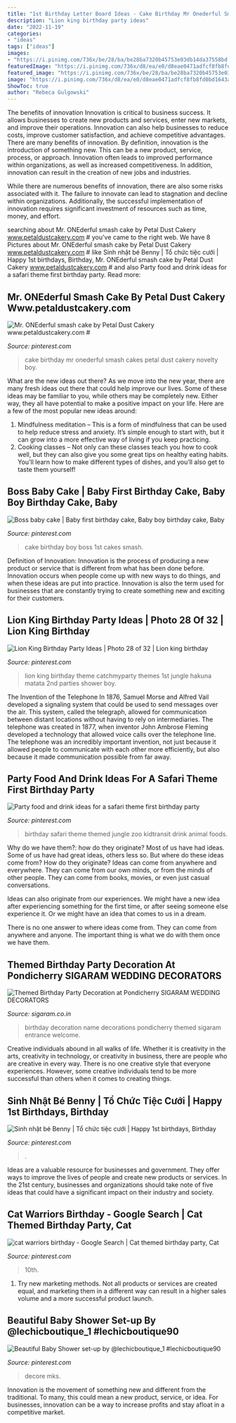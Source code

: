 ```yaml
---
title: "1st Birthday Letter Board Ideas - Cake Birthday Mr Onederful Smash Cakes Petal Dust Cakery Novelty Boy"
description: "Lion king birthday party ideas"
date: "2022-11-19"
categories:
- "ideas"
tags: ["ideas"]
images:
- "https://i.pinimg.com/736x/be/28/ba/be28ba7320b45753e03db14da37558bd.jpg"
featuredImage: "https://i.pinimg.com/736x/d8/ea/e0/d8eae0471adfcf8fb8fd0bd1643af10f--welcome-boards-dinosaurs.jpg"
featured_image: "https://i.pinimg.com/736x/be/28/ba/be28ba7320b45753e03db14da37558bd.jpg"
image: "https://i.pinimg.com/736x/d8/ea/e0/d8eae0471adfcf8fb8fd0bd1643af10f--welcome-boards-dinosaurs.jpg"
ShowToc: true
author: "Rebeca Gulgowski"
---
```



The benefits of innovation
Innovation is critical to business success. It allows businesses to create new products and services, enter new markets, and improve their operations. Innovation can also help businesses to reduce costs, improve customer satisfaction, and achieve competitive advantages.
There are many benefits of innovation. By definition, innovation is the introduction of something new. This can be a new product, service, process, or approach. Innovation often leads to improved performance within organizations, as well as increased competitiveness. In addition, innovation can result in the creation of new jobs and industries.

While there are numerous benefits of innovation, there are also some risks associated with it. The failure to innovate can lead to stagnation and decline within organizations. Additionally, the successful implementation of innovation requires significant investment of resources such as time, money, and effort.

	

		
searching about Mr. ONEderful smash cake by Petal Dust Cakery www.petaldustcakery.com # you've came to the right web. We have 8 Pictures about Mr. ONEderful smash cake by Petal Dust Cakery www.petaldustcakery.com # like Sinh nhật bé Benny | Tổ chức tiệc cưới | Happy 1st birthdays, Birthday, Mr. ONEderful smash cake by Petal Dust Cakery www.petaldustcakery.com # and also Party food and drink ideas for a safari theme first birthday party. Read more:
		
    
## Mr. ONEderful Smash Cake By Petal Dust Cakery Www.petaldustcakery.com #

<img loading=lazy src="https://i.pinimg.com/736x/34/74/68/347468b7501dbe5d5106058708ef8b4c.jpg" onerror="this.onerror=null;this.src='https://tse1.mm.bing.net/th?id=OIP.ssQWl5GWtij6nB7FNIeZ3wHaJ3&amp;pid=15.1';" alt="Mr. ONEderful smash cake by Petal Dust Cakery www.petaldustcakery.com #">

_Source: pinterest.com_

>cake birthday mr onederful smash cakes petal dust cakery novelty boy. 

	

What are the new ideas out there?
As we move into the new year, there are many fresh ideas out there that could help improve our lives. Some of these ideas may be familiar to you, while others may be completely new. Either way, they all have potential to make a positive impact on your life. Here are a few of the most popular new ideas around: 
1. Mindfulness meditation – This is a form of mindfulness that can be used to help reduce stress and anxiety. It’s simple enough to start with, but it can grow into a more effective way of living if you keep practicing. 
2. Cooking classes – Not only can these classes teach you how to cook well, but they can also give you some great tips on healthy eating habits. You’ll learn how to make different types of dishes, and you’ll also get to taste them yourself!

    
## Boss Baby Cake | Baby First Birthday Cake, Baby Boy Birthday Cake, Baby

<img loading=lazy src="https://i.pinimg.com/736x/50/71/3e/50713eeff68f1c0d666394e9d4e5f6f2.jpg" onerror="this.onerror=null;this.src='https://tse3.mm.bing.net/th?id=OIP.eQzii79JMjt3dLeGeY3V6AHaJ3&amp;pid=15.1';" alt="Boss baby cake | Baby first birthday cake, Baby boy birthday cake, Baby">

_Source: pinterest.com_

>cake birthday boy boss 1st cakes smash. 

	

Definition of Innovation:
Innovation is the process of producing a new product or service that is different from what has been done before. Innovation occurs when people come up with new ways to do things, and when these ideas are put into practice. Innovation is also the term used for businesses that are constantly trying to create something new and exciting for their customers.

    
## Lion King Birthday Party Ideas | Photo 28 Of 32 | Lion King Birthday

<img loading=lazy src="https://i.pinimg.com/736x/70/19/22/7019223b8327693b436d8de56f404090--hakuna-matata.jpg" onerror="this.onerror=null;this.src='https://tse3.mm.bing.net/th?id=OIP.Ddz7Q8bdTsEZ1_gNRTuC9gHaLG&amp;pid=15.1';" alt="Lion King Birthday Party Ideas | Photo 28 of 32 | Lion king birthday">

_Source: pinterest.com_

>lion king birthday theme catchmyparty themes 1st jungle hakuna matata 2nd parties shower boy. 

	

The Invention of the Telephone
In 1876, Samuel Morse and Alfred Vail developed a signaling system that could be used to send messages over the air. This system, called the telegraph, allowed for communication between distant locations without having to rely on intermediaries. The telephone was created in 1877, when inventor John Ambrose Fleming developed a technology that allowed voice calls over the telephone line. The telephone was an incredibly important invention, not just because it allowed people to communicate with each other more efficiently, but also because it made communication possible from far away.

    
## Party Food And Drink Ideas For A Safari Theme First Birthday Party

<img loading=lazy src="https://i.pinimg.com/736x/be/28/ba/be28ba7320b45753e03db14da37558bd.jpg" onerror="this.onerror=null;this.src='https://tse3.mm.bing.net/th?id=OIP.1oEex4Dd57qOrFSUyeQ2JwHaLG&amp;pid=15.1';" alt="Party food and drink ideas for a safari theme first birthday party">

_Source: pinterest.com_

>birthday safari theme themed jungle zoo kidtransit drink animal foods. 

	

Why do we have them?: how do they originate?
Most of us have had ideas. Some of us have had great ideas, others less so. But where do these ideas come from? How do they originate?
Ideas can come from anywhere and everywhere. They can come from our own minds, or from the minds of other people. They can come from books, movies, or even just casual conversations.

Ideas can also originate from our experiences. We might have a new idea after experiencing something for the first time, or after seeing someone else experience it. Or we might have an idea that comes to us in a dream.

There is no one answer to where ideas come from. They can come from anywhere and anyone. The important thing is what we do with them once we have them.

    
## Themed Birthday Party Decoration At Pondicherry SIGARAM WEDDING DECORATORS

<img loading=lazy src="http://sigaram.co.in/decorations/wp-content/uploads/sites/7/2015/07/SIGARAM-0076.jpg" onerror="this.onerror=null;this.src='https://tse3.mm.bing.net/th?id=OIP.QPnZhy4vkR-wEhKeBpIhyQHaNe&amp;pid=15.1';" alt="Themed Birthday Party Decoration at Pondicherry SIGARAM WEDDING DECORATORS">

_Source: sigaram.co.in_

>birthday decoration name decorations pondicherry themed sigaram entrance welcome. 

	

Creative individuals abound in all walks of life. Whether it is creativity in the arts, creativity in technology, or creativity in business, there are people who are creative in every way. There is no one creative style that everyone experiences. However, some creative individuals tend to be more successful than others when it comes to creating things.

    
## Sinh Nhật Bé Benny | Tổ Chức Tiệc Cưới | Happy 1st Birthdays, Birthday

<img loading=lazy src="https://i.pinimg.com/736x/d8/ea/e0/d8eae0471adfcf8fb8fd0bd1643af10f--welcome-boards-dinosaurs.jpg" onerror="this.onerror=null;this.src='https://tse2.mm.bing.net/th?id=OIP.4Pg_-Z4PVfDhgDZR3TV6WQHaKp&amp;pid=15.1';" alt="Sinh nhật bé Benny | Tổ chức tiệc cưới | Happy 1st birthdays, Birthday">

_Source: pinterest.com_

>. 

	

Ideas are a valuable resource for businesses and government. They offer ways to improve the lives of people and create new products or services. In the 21st century, businesses and organizations should take note of five ideas that could have a significant impact on their industry and society.

    
## Cat Warriors Birthday - Google Search | Cat Themed Birthday Party, Cat

<img loading=lazy src="https://i.pinimg.com/736x/2b/c0/62/2bc06206337205d3c0bd514ab4cab9a8.jpg" onerror="this.onerror=null;this.src='https://tse3.mm.bing.net/th?id=OIP.a6cmplGFiieP1fBVswDgawHaJ3&amp;pid=15.1';" alt="cat warriors birthday - Google Search | Cat themed birthday party, Cat">

_Source: pinterest.com_

>10th. 

	

1. Try new marketing methods. Not all products or services are created equal, and marketing them in a different way can result in a higher sales volume and a more successful product launch.

    
## Beautiful Baby Shower Set-up By @lechicboutique_1 #lechicboutique90

<img loading=lazy src="https://i.pinimg.com/736x/b2/87/81/b287812c07767103b97b7f93c0ce7113.jpg" onerror="this.onerror=null;this.src='https://tse4.mm.bing.net/th?id=OIP.YizBKbzTmMZLuSjDQ14gQgHaJ3&amp;pid=15.1';" alt="Beautiful Baby Shower set-up by @lechicboutique_1 #lechicboutique90">

_Source: pinterest.com_

>decore mks. 

	

Innovation is the movement of something new and different from the traditional. To many, this could mean a new product, service, or idea. For businesses, innovation can be a way to increase profits and stay afloat in a competitive market.

